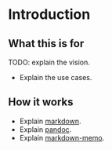 Introduction
===============================================================================


What this is for
-------------------------------------------------------------------------------

TODO: explain the vision.

-   Explain the use cases.


How it works
-------------------------------------------------------------------------------

-   Explain [markdown](https://daringfireball.net/projects/markdown/).
-   Explain [pandoc](http://pandoc.org/).
-   Explain [markdown-memo](https://github.com/rreece/markdown-memo).




